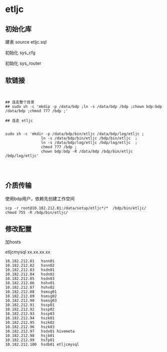 # etljc

## 初始化库

建表 source etljc.sql 

初始化 sys_cfg

初始化 sys_router



## 软链接



```shell


## 连走整个目录
## sudo sh -c 'mkdip -p /data/bdp ;ln -s /data/bdp /bdp ;chown bdp:bdp /data/bdp ;chmod 777 /bdp ;'

## 连走 etljc


sudo sh -c 'mkdir -p /data/bdp/bin/etljc /data/bdp/log/etljc ;  
                ln -s /data/bdp/bin/etljc /bdp/bin/etljc  ;
                ln -s /data/bdp/log/etljc /bdp/log/etljc  ;
                chmod 777 /bdp ; 
                chown bdp:bdp -R /data/bdp /bdp/bin/etljc  /bdp/log/etljc'




```





## 介质传输

使用bdp用户，依赖先创建工作空间



```shell
scp -r root@10.182.212.81:/data/setup/etljc*/*  /bdp/bin/etljc/
chmod 755 -R /bdp/bin/etljc/
```





## 修改配置



加hosts 



etljcmysql xx.xx.xx.xx



```properties
10.182.212.81   hsnn01
10.182.212.82   hsnn02
10.182.212.83   hsdn01
10.182.212.84   hsdn02
10.182.212.85   hsdn03
10.182.212.86   hshv01
10.182.212.87   hshv02
10.182.212.88   hsmsg01
10.182.212.89   hsmsg02
10.182.212.90   hsmsg03
10.182.212.91   hssp01
10.182.212.92   hssp02
10.182.212.93   hssp03
10.182.212.94   hszk01
10.182.212.95   hszk02
10.182.212.96   hszk03
10.182.212.97   hsdx01 hivemeta
10.182.212.98   hsjb01
10.182.212.99   hsfp01
10.182.212.100  hsdb01 etljcmysql
```



